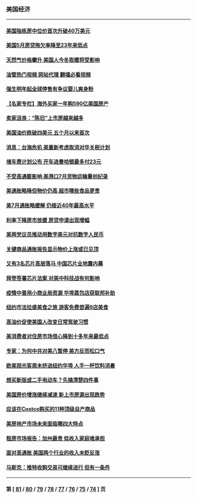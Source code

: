 ### 美国经济
---
#### [美国独栋房中位价首次升破40万美元](../../pages/ncid1078158/n13801423.md?08131645) 
#### [美国5月房贷拖欠率降至23年来低点](../../pages/ncid1078158/n13801217.md?08131645) 
#### [天然气价格攀升 美国人今冬取暖将受影响](../../pages/ncid1078158/n13800918.md?08131645) 
#### [油管热门视频 网站代理 翻墙必看视频](http://209.222.30.114:81/youtube.html?08131645)
#### [强生明年起全球停售有争议婴儿爽身粉](../../pages/ncid1078158/n13800779.md?08131645) 
#### [【名家专栏】海外买家一年购590亿美国房产](../../pages/ncid1078158/n13800325.md?08131645) 
#### [卖家沮丧：“陈旧”上市房越来越多](../../pages/ncid1078158/n13800258.md?08131645) 
#### [美国油价跌破四美元 五个月以来首次](../../pages/ncid1078158/n13800285.md?08131645) 
#### [消息：台海危机 美重新考虑取消对华关税计划](../../pages/ncid1078158/n13800218.md?08131645) 
#### [堵车费计划公布 开车进曼哈顿最多付23元](../../pages/ncid1078158/n13800107.md?08131645) 
#### [不受高通膨影响 美港口7月货物运输量创纪录](../../pages/ncid1078158/n13799976.md?08131645) 
#### [美通胀略降但物价仍高 超市哪些食品更贵](../../pages/ncid1078158/n13799895.md?08131645) 
#### [美7月通胀略缓解 仍接近40年最高水平](../../pages/ncid1078158/n13799732.md?08131645) 
#### [利率下降房市放缓 房贷申请出现增幅](../../pages/ncid1078158/n13799562.md?08131645) 
#### [美两党议员推动用数字美元对抗数字人民币](../../pages/ncid1078158/n13799236.md?08131645) 
#### [关键商品通胀报告显示物价上涨或已见顶](../../pages/ncid1078158/n13799137.md?08131645) 
#### [又有3名芯片高层落马 中国芯片业地震内幕](../../pages/ncid1078158/n13798941.md?08131645) 
#### [拜登签署芯片法案 对美中科技战有何影响](../../pages/ncid1078158/n13798973.md?08131645) 
#### [疫情中善用小商业局资源 华埠蒸包店获联邦补助](../../pages/ncid1078158/n13798543.md?08131645) 
#### [纽约市法拉盛美食之旅 游客免费尝遍9店美食](../../pages/ncid1078158/n13798517.md?08131645) 
#### [高油价促使美国人改变日常驾驶习惯](../../pages/ncid1078158/n13798504.md?08131645) 
#### [美消费者对住房市场信心降到十多年来最低点](../../pages/ncid1078158/n13798411.md?08131645) 
#### [专家：为何中共对美八暂停 美方反而松口气](../../pages/ncid1078158/n13798323.md?08131645) 
#### [欧美观光客周末挤进纽约华埠 人手一杯饮料消暑](../../pages/ncid1078158/n13797873.md?08131645) 
#### [想买新版或二手电动车？先搞清楚四件事](../../pages/ncid1078158/n13789061.md?08131645) 
#### [美国房价增涨继续减速 新上市房源出现跌势](../../pages/ncid1078158/n13797609.md?08131645) 
#### [应该在Costco购买的11种顶级自产商品](../../pages/ncid1078158/n13796810.md?08131645) 
#### [美房地产市场未来面临哪四大特点](../../pages/ncid1078158/n13794380.md?08131645) 
#### [租房市场报告：加州最贵 低收入家庭难承担](../../pages/ncid1078158/n13797333.md?08131645) 
#### [面对高通胀 美国两个行业的收入未贬反涨](../../pages/ncid1078158/n13797227.md?08131645) 
#### [马斯克：推特收购交易可继续进行 但有一条件](../../pages/ncid1078158/n13797120.md?08131645) 

---
#### 第 [ [81](./81.md?08131645) / [80](./80.md?08131645) / [79](./79.md?08131645) / [78](./78.md?08131645) / [77](./77.md?08131645) / [76](./76.md?08131645) / [75](./75.md?08131645) / [74](./74.md?08131645) ] 页
